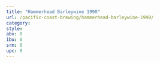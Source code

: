 ```yaml
---
title: "Hammerhead Barleywine 1990"
url: /pacific-coast-brewing/hammerhead-barleywine-1990/
category: 
style: 
abv: 0
ibu: 0
srm: 0
upc: 0
---
```


